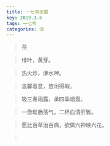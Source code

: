 ```yaml
---
title: 一七令无题
key: 2019.3.6
tags: 一七令
categories: 词
---
```


<blockquote class="blockquote-center">茶
</blockquote>
<blockquote class="blockquote-center">绿叶，黄芽。
</blockquote>
<blockquote class="blockquote-center">热火炒，沸水呷。
</blockquote>
<blockquote class="blockquote-center">温馨着意，悠闲得暇。
</blockquote>
<blockquote class="blockquote-center">吸三春雨露，承四季烟霞。
</blockquote>
<blockquote class="blockquote-center">一壶廻肠荡气，二杯血清肝雅。
</blockquote>
<blockquote class="blockquote-center">愿比百草治百病，欲做六神映六花。
</blockquote>
<blockquote class="blockquote-center"></br>
</blockquote>
